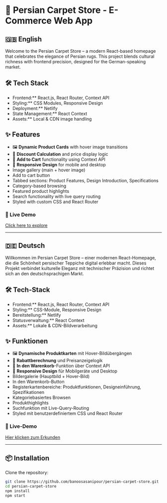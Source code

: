 # 🧵 Persian Carpet Store - E-Commerce Web App


## 🇬🇧 English

Welcome to the Persian Carpet Store – a modern React-based homepage that celebrates the elegance of Persian rugs. This project blends cultural richness with frontend precision, designed for the German-speaking market.

## 🛠️ Tech Stack

- Frontend:** React.js, React Router, Context API
- Styling:** CSS Modules, Responsive Design
- Deployment:** Netlify
- State Management:** React Context
- Assets:** Local & CDN image handling

## ✨ Features

- 🖼️ **Dynamic Product Cards** with hover image transitions
- 💸 **Discount Calculation** and price display logic
- 🛒 **Add to Cart** functionality using Context API
- 📱 **Responsive Design** for mobile and desktop
- Image gallery (main + hover image)
- Add to cart button
- Tabbed sections: Product Features, Design Introduction, Specifications
- Category-based browsing
- Featured product highlights
- Search functionality with live query routing
- Styled with custom CSS and React Router


### 🔗 Live Demo
[Click here to explore](https://merry-lolly-5e60e8.netlify.app)

---

## 🇩🇪 Deutsch

Willkommen im Persian Carpet Store – einer modernen React-Homepage, die die Schönheit persischer Teppiche digital erlebbar macht. Dieses Projekt verbindet kulturelle Eleganz mit technischer Präzision und richtet sich an den deutschsprachigen Markt.

## 🛠️ Tech-Stack

- Frontend:** React.js, React Router, Context API
- Styling:** CSS-Module, Responsive Design
- Bereitstellung:** Netlify
- Statusverwaltung:** React Context
- Assets:** Lokale & CDN-Bildverarbeitung

## ✨ Funktionen

- 🖼️ **Dynamische Produktkarten** mit Hover-Bildübergängen
- 💸 **Rabattberechnung** und Preisanzeigelogik
- 🛒 **In den Warenkorb**-Funktion über Context API
- 📱 **Responsive Design** für Mobilgeräte und Desktop
- Bildergalerie (Hauptbild + Hover-Bild)
- In den Warenkorb-Button
- Registerkartenbereiche: Produktfunktionen, Designeinführung, Spezifikationen
- Kategoriebasiertes Browsen
- Produkthighlights
- Suchfunktion mit Live-Query-Routing
- Styled mit benutzerdefiniertem CSS und React Router


### 🔗 Live-Demo
[Hier klicken zum Erkunden](https://merry-lolly-5e60e8.netlify.app)

---

## 📦 Installation

Clone the repository:
```bash
git clone https://github.com/banoosasanipour/persian-carpet-store.git
cd persian-carpet-store
npm install
npm start

